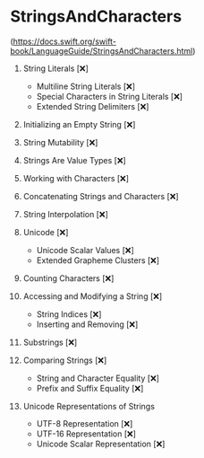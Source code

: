 #  StringsAndCharacters

 (https://docs.swift.org/swift-book/LanguageGuide/StringsAndCharacters.html)

1. String Literals [❌]
    - Multiline String Literals  [❌]
    - Special Characters in String Literals  [❌]
    - Extended String Delimiters [❌]

2. Initializing an Empty String [❌]
3. String Mutability [❌]
4. Strings Are Value Types [❌]
5. Working with Characters [❌]
6. Concatenating Strings and Characters [❌]
7. String Interpolation [❌]
8. Unicode [❌]
    - Unicode Scalar Values  [❌]
    - Extended Grapheme Clusters  [❌]
9. Counting Characters [❌]
10. Accessing and Modifying a String [❌]
    - String Indices [❌]
    - Inserting and Removing [❌]
11. Substrings [❌]
12. Comparing Strings [❌]
    - String and Character Equality [❌]
    - Prefix and Suffix Equality [❌]
13. Unicode Representations of Strings
    - UTF-8 Representation [❌]
    - UTF-16 Representation [❌]
    - Unicode Scalar Representation [❌]    

